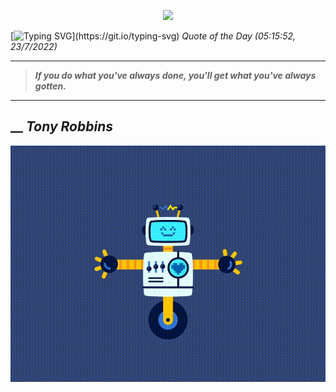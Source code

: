 <p align='center'><img src='https://komarev.com/ghpvc/?username=hungpurdie&label=Total+Vistors&color=brightgreen&style=plastic'></p> 


 [![Typing SVG](https://readme-typing-svg.herokuapp.com?font=Press+Start+2P&color=C2F784&size=35&width=900&height=100&lines=Hello+World%2C+I'm+Hung+!)](https://git.io/typing-svg) 
 _Quote of the Day (05:15:52, 23/7/2022)_
___
>**_If you do what you've always done, you'll get what you've always gotten._**
___
## __ **_Tony Robbins_** 
<p align="center"><img src="src/assets/images/robot-dancing-dribble.gif"/></p>